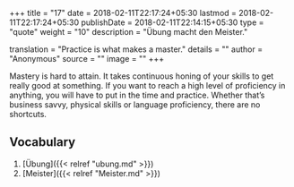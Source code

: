 +++
title        = "17"
date         = 2018-02-11T22:17:24+05:30
lastmod      = 2018-02-11T22:17:24+05:30
publishDate  = 2018-02-11T22:14:15+05:30
type         = "quote"
weight       = "10"
description  = "Übung macht den Meister."

translation  = "Practice is what makes a master."
details      = ""
author       = "Anonymous"
source       = ""
image        = ""
+++

Mastery is hard to attain. It takes continuous honing of your skills to get really good at something. If you want to reach a high level of proficiency in anything, you will have to put in the time and practice. Whether that’s business savvy, physical skills or language proficiency, there are no shortcuts.

## Vocabulary
1. [Übung]({{< relref "ubung.md" >}})
2. [Meister]({{< relref "Meister.md" >}})
